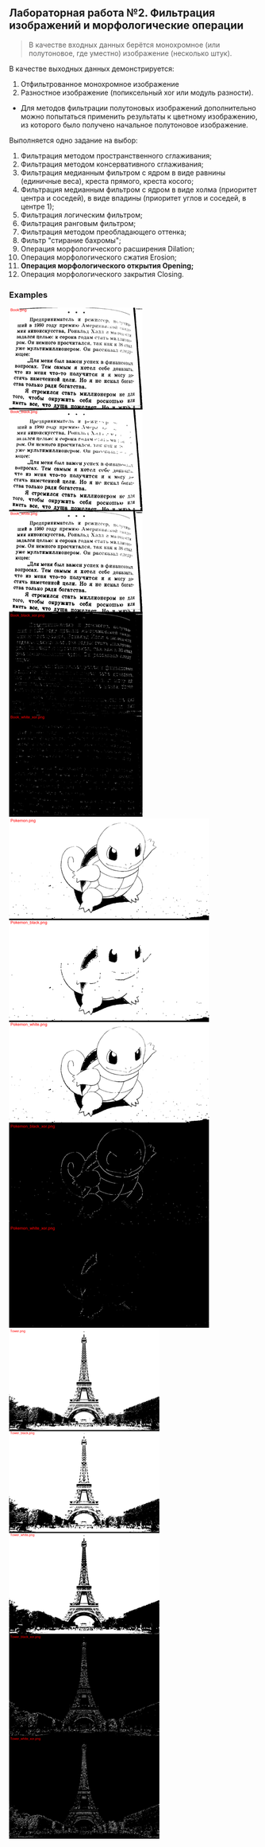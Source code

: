 ## Лабораторная работа №2. Фильтрация изображений и морфологические операции
> В качестве входных данных берётся монохромное (или полутоновое, где уместно)
изображение (несколько штук). 

В качестве выходных данных демонстрируется:
1. Отфильтрованное монохромное изображение
2. Разностное изображение (попиксельный xor или модуль разности).
* Для методов фильтрации полутоновых изображений дополнительно можно
попытаться применить результаты к цветному изображению, из которого было
получено начальное полутоновое изображение.

Выполняется одно задание на выбор:
1. Фильтрация методом пространственного сглаживания;
2. Фильтрация методом консервативного сглаживания;
3. Фильтрация медианным фильтром с ядром в виде равнины (единичные веса),
креста прямого, креста косого;
4. Фильтрация медианным фильтром с ядром в виде холма (приоритет центра и
соседей), в виде впадины (приоритет углов и соседей, в центре 1);
5. Фильтрация логическим фильтром;
6. Фильтрация ранговым фильтром;
7. Фильтрация методом преобладающего оттенка;
8. Фильтр "стирание бахромы";
9. Операция морфологического расширения Dilation;
10. Операция морфологического сжатия Erosion;
11. **Операция морфологического открытия Opening;**
12. Операция морфологического закрытия Closing. 

### **Examples**

![](./output/combined/Book.png)
![](./output/combined/Pokemon.png)
![](./output/combined/Tower.png)